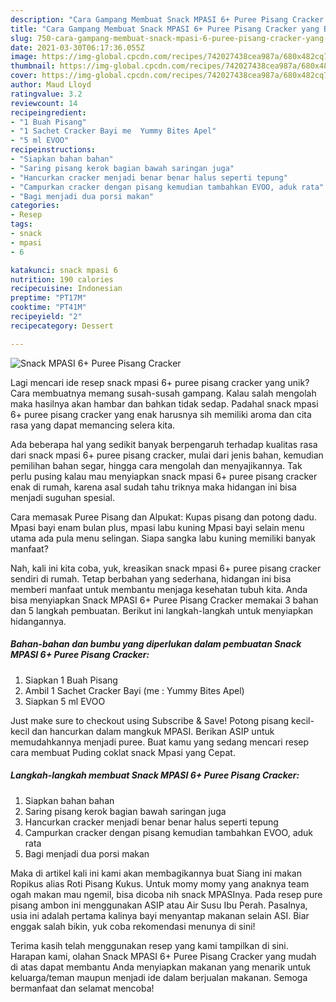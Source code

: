 ```yaml
---
description: "Cara Gampang Membuat Snack MPASI 6+ Puree Pisang Cracker yang Bikin Ngiler"
title: "Cara Gampang Membuat Snack MPASI 6+ Puree Pisang Cracker yang Bikin Ngiler"
slug: 750-cara-gampang-membuat-snack-mpasi-6-puree-pisang-cracker-yang-bikin-ngiler
date: 2021-03-30T06:17:36.055Z
image: https://img-global.cpcdn.com/recipes/742027438cea987a/680x482cq70/snack-mpasi-6-puree-pisang-cracker-foto-resep-utama.jpg
thumbnail: https://img-global.cpcdn.com/recipes/742027438cea987a/680x482cq70/snack-mpasi-6-puree-pisang-cracker-foto-resep-utama.jpg
cover: https://img-global.cpcdn.com/recipes/742027438cea987a/680x482cq70/snack-mpasi-6-puree-pisang-cracker-foto-resep-utama.jpg
author: Maud Lloyd
ratingvalue: 3.2
reviewcount: 14
recipeingredient:
- "1 Buah Pisang"
- "1 Sachet Cracker Bayi me  Yummy Bites Apel"
- "5 ml EVOO"
recipeinstructions:
- "Siapkan bahan bahan"
- "Saring pisang kerok bagian bawah saringan juga"
- "Hancurkan cracker menjadi benar benar halus seperti tepung"
- "Campurkan cracker dengan pisang kemudian tambahkan EVOO, aduk rata"
- "Bagi menjadi dua porsi makan"
categories:
- Resep
tags:
- snack
- mpasi
- 6

katakunci: snack mpasi 6 
nutrition: 190 calories
recipecuisine: Indonesian
preptime: "PT17M"
cooktime: "PT41M"
recipeyield: "2"
recipecategory: Dessert

---
```



![Snack MPASI 6+ Puree Pisang Cracker](https://img-global.cpcdn.com/recipes/742027438cea987a/680x482cq70/snack-mpasi-6-puree-pisang-cracker-foto-resep-utama.jpg)

Lagi mencari ide resep snack mpasi 6+ puree pisang cracker yang unik? Cara membuatnya memang susah-susah gampang. Kalau salah mengolah maka hasilnya akan hambar dan bahkan tidak sedap. Padahal snack mpasi 6+ puree pisang cracker yang enak harusnya sih memiliki aroma dan cita rasa yang dapat memancing selera kita.

Ada beberapa hal yang sedikit banyak berpengaruh terhadap kualitas rasa dari snack mpasi 6+ puree pisang cracker, mulai dari jenis bahan, kemudian pemilihan bahan segar, hingga cara mengolah dan menyajikannya. Tak perlu pusing kalau mau menyiapkan snack mpasi 6+ puree pisang cracker enak di rumah, karena asal sudah tahu triknya maka hidangan ini bisa menjadi suguhan spesial.

Cara memasak Puree Pisang dan Alpukat: Kupas pisang dan potong dadu. Mpasi bayi enam bulan plus, mpasi labu kuning Mpasi bayi selain menu utama ada pula menu selingan. Siapa sangka labu kuning memiliki banyak manfaat?


Nah, kali ini kita coba, yuk, kreasikan snack mpasi 6+ puree pisang cracker sendiri di rumah. Tetap berbahan yang sederhana, hidangan ini bisa memberi manfaat untuk membantu menjaga kesehatan tubuh kita. Anda bisa menyiapkan Snack MPASI 6+ Puree Pisang Cracker memakai 3 bahan dan 5 langkah pembuatan. Berikut ini langkah-langkah untuk menyiapkan hidangannya.

<!--inarticleads1-->

##### Bahan-bahan dan bumbu yang diperlukan dalam pembuatan Snack MPASI 6+ Puree Pisang Cracker:

1. Siapkan 1 Buah Pisang
1. Ambil 1 Sachet Cracker Bayi (me : Yummy Bites Apel)
1. Siapkan 5 ml EVOO


Just make sure to checkout using Subscribe &amp; Save! Potong pisang kecil-kecil dan hancurkan dalam mangkuk MPASI. Berikan ASIP untuk memudahkannya menjadi puree. Buat kamu yang sedang mencari resep cara membuat Puding coklat snack Mpasi yang Cepat. 

<!--inarticleads2-->

##### Langkah-langkah membuat Snack MPASI 6+ Puree Pisang Cracker:

1. Siapkan bahan bahan
1. Saring pisang kerok bagian bawah saringan juga
1. Hancurkan cracker menjadi benar benar halus seperti tepung
1. Campurkan cracker dengan pisang kemudian tambahkan EVOO, aduk rata
1. Bagi menjadi dua porsi makan


Maka di artikel kali ini kami akan membagikannya buat Siang ini makan Ropikus alias Roti Pisang Kukus. Untuk momy momy yang anaknya team ogah makan mau ngemil, bisa dicoba nih snack MPASInya. Pada resep pure pisang ambon ini menggunakan ASIP atau Air Susu Ibu Perah. Pasalnya, usia ini adalah pertama kalinya bayi menyantap makanan selain ASI. Biar enggak salah bikin, yuk coba rekomendasi menunya di sini! 

Terima kasih telah menggunakan resep yang kami tampilkan di sini. Harapan kami, olahan Snack MPASI 6+ Puree Pisang Cracker yang mudah di atas dapat membantu Anda menyiapkan makanan yang menarik untuk keluarga/teman maupun menjadi ide dalam berjualan makanan. Semoga bermanfaat dan selamat mencoba!
